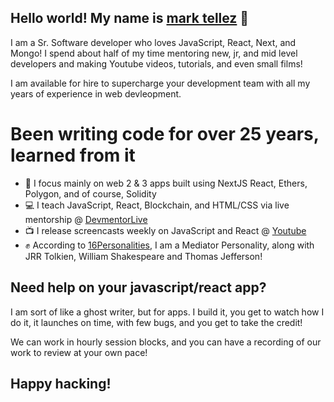 ## Hello world! My name is [mark tellez] 👋

I am a Sr. Software developer who loves JavaScript, React, Next, and Mongo! I spend about half of my time mentoring new, jr, and mid level developers and making Youtube videos, tutorials, and even small films!

I am available for hire to supercharge your development team with all my years of experience in web devleopment.

# Been writing code for over 25 years, learned from it

- :tada: I focus mainly on web 2 & 3 apps built using NextJS React, Ethers, Polygon, and of course, Solidity
- :computer: I teach JavaScript, React, Blockchain, and HTML/CSS via live mentorship @ [DevmentorLive]
- :tv: I release screencasts weekly on JavaScript and React @ [Youtube]
- :fist: According to [16Personalities], I am a Mediator Personality, along with JRR Tolkien, William Shakespeare and Thomas Jefferson!

## Need help on your javascript/react app?

I am sort of like a ghost writer, but for apps. I build it, you get to watch how I do it, it launches on time, with few bugs, and you get to take the credit!

We can work in hourly session blocks, and you can have a recording of our work to review at your own pace!


## Happy hacking!

[devmentorlive]: https://devmentor.live/?utm_source=github&utm_medium=readme&utm_campaign=about%20me
[Mark Tellez]: https://marktellez.com/?utm_source=github&utm_medium=readme&utm_campaign=about%20me
[youtube]: https://youtube.com/c/devmentorlive?utm_source=github&utm_medium=readme&utm_campaign=about%20me
[16personalities]: https://www.16personalities.com/profiles/3cb740f62f842


